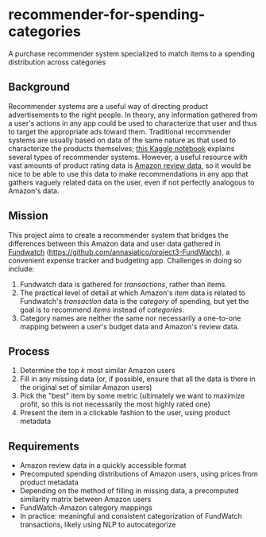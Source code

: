 # recommender-for-spending-categories
A purchase recommender system specialized to match items to a spending distribution across categories


## Background

Recommender systems are a useful way of directing product advertisements to the right people. In theory, any information gathered from a user's actions in any app could be used to characterize that user and thus to target the appropriate ads toward them. Traditional recommender systems are usually based on data of the same nature as that used to characterize the products themselves; [this Kaggle notebook](https://www.kaggle.com/saurav9786/recommender-system-using-amazon-reviews) explains several types of recommender systems. However, a useful resource with vast amounts of product rating data is [Amazon review data](https://nijianmo.github.io/amazon/index.html#subsets "Jianmo Ni's Amazon review data collections"), so it would be nice to be able to use this data to make recommendations in any app that gathers vaguely related data on the user, even if not perfectly analogous to Amazon's data.


## Mission

This project aims to create a recommender system that bridges the differences between this Amazon data and user data gathered in [Fundwatch](https://fundwatch.herokuapp.com/dashboard) (https://github.com/annasiatico/project3-FundWatch), a convenient expense tracker and budgeting app. Challenges in doing so include:
1. Fundwatch data is gathered for *transactions*, rather than items.
2. The practical level of detail at which Amazon's *item* data is related to Fundwatch's *transaction* data is the *category* of spending, but yet the goal is to recommend *items* instead of *categories*.
3. Category names are neither the same nor necessarily a one-to-one mapping between a user's budget data and Amazon's review data.


## Process

1. Determine the top *k* most similar Amazon users
2. Fill in any missing data (or, if possible, ensure that all the data is there in the original set of similar Amazon users)
3. Pick the "best" item by some metric (ultimately we want to maximize profit, so this is not necessarily the most highly rated one)
4. Present the item in a clickable fashion to the user, using product metadata


## Requirements

* Amazon review data in a quickly accessible format
* Precomputed spending distributions of Amazon users, using prices from product metadata
* Depending on the method of filling in missing data, a precomputed similarity matrix between Amazon users
* FundWatch-Amazon category mappings
* In practice: meaningful and consistent categorization of FundWatch transactions, likely using NLP to autocategorize



